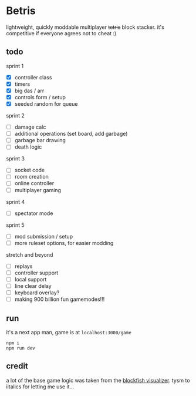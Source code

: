# Betris

lightweight, quickly moddable multiplayer ~~tetris~~ block stacker. it's competitive if everyone agrees not to cheat :)

## todo

sprint 1
- [x] controller class
- [x] timers
- [x] big das / arr
- [x] controls form / setup
- [x] seeded random for queue

sprint 2
- [ ] damage calc
- [ ] additional operations (set board, add garbage)
- [ ] garbage bar drawing
- [ ] death logic

sprint 3
- [ ] socket code
- [ ] room creation
- [ ] online controller
- [ ] multiplayer gaming

sprint 4
- [ ] spectator mode

sprint 5
- [ ] mod submission / setup
- [ ] more ruleset options, for easier modding

stretch and beyond
- [ ] replays
- [ ] controller support
- [ ] local support
- [ ] line clear delay
- [ ] keyboard overlay?
- [ ] making 900 billion fun gamemodes!!!

## run

it's a next app man, game is at `localhost:3000/game`

```
npm i
npm run dev
```


## credit

a lot of the base game logic was taken from the [blockfish visualizer](https://github.com/blockfish/blockfish-visualizer). tysm to iitalics for letting me use it...

